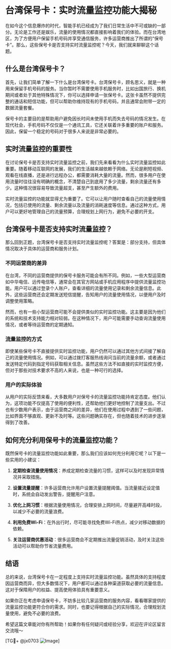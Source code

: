 # 台湾保号卡：实时流量监控功能大揭秘

在如今这个信息爆炸的时代，智能手机已经成为了我们日常生活中不可或缺的一部分。无论是工作还是娱乐，流量的使用情况都直接影响着我们的体验。而在台湾地区，为了方便用户保留手机号码并享受通信服务，许多运营商推出了所谓的“保号卡”。那么，这些保号卡是否支持实时流量监控呢？今天，我们就来聊聊这个话题。

## 什么是台湾保号卡？

首先，让我们简单了解一下什么是台湾保号卡。台湾保号卡，顾名思义，就是一种用来保留手机号码的服务。当你暂时不需要使用手机服务时，比如出国旅行、换机期间或者处于其他特殊情况下，你可以选择申请一张保号卡。这张卡虽然不提供完整的通话和短信功能，但可以帮助你维持现有的手机号码，并且通常会附带一定的数据流量套餐。

保号卡的主要目的是帮助用户避免因长时间未使用手机而失去号码的情况发生。在现代社会，手机号码不仅仅是一个通讯工具，它还关联着许多重要的账户和服务。因此，保留一个稳定的号码对于很多人来说是非常必要的。

## 实时流量监控的重要性

在讨论保号卡是否支持实时流量监控之前，我们先来看看为什么实时流量监控如此重要。随着移动互联网的发展，我们的生活越来越依赖于网络。无论是刷短视频、观看在线直播，还是进行远程办公，都需要消耗大量的流量。然而，很多用户在使用流量时往往没有明确的概念，不清楚自己到底用了多少流量，剩余流量还有多少。这种情况很容易导致流量超支，甚至产生额外的费用。

实时流量监控的功能就显得尤为重要了。它可以让用户随时查看自己的流量使用情况，包括已使用的流量、剩余流量以及流量的消耗速度等信息。通过这种方式，用户可以更好地管理自己的流量预算，合理规划上网行为，避免不必要的开支。

## 台湾保号卡是否支持实时流量监控？

那么回到正题，台湾保号卡是否支持实时流量监控呢？答案是：部分支持，但具体情况取决于具体的运营商和服务计划。

### 不同运营商的差异

在台湾，不同的运营商提供的保号卡服务可能会有所不同。例如，一些大型运营商如中华电信、远传电信等，通常会在其官方网站或手机应用程序中提供流量监控功能。用户可以通过登录个人账户，查看详细的流量使用记录和剩余流量信息。此外，这些运营商还会定期发送短信提醒，告知用户的流量使用情况，以便用户及时调整使用策略。

然而，也有一些小型运营商可能不会提供类似的实时监控功能。这主要是因为他们的系统和技术支持能力相对较弱。在这种情况下，用户可能需要手动查询流量使用情况，或者等待运营商的定期通知。

### 流量监控的方式

即使某些保号卡不直接提供实时监控功能，用户仍然可以通过其他方式间接了解自己的流量使用情况。例如，可以通过拨打客服热线询问当前的流量余额，或者通过发送特定代码到指定号码获取相关信息。虽然这些方法不如直接的实时监控方便，但对于那些对技术要求不高的人来说，也是一种可行的选择。

### 用户的实际体验

从用户的实际反馈来看，大多数用户对保号卡的流量监控功能持肯定态度。他们认为，这项功能不仅提高了使用的便利性，还帮助他们更好地控制了流量支出。不过也有少数用户表示，由于运营商之间的差异，他们在使用过程中遇到了一些问题，比如界面不够直观、更新不及时等。这些问题确实存在，但也随着技术的进步逐渐得到了改善。

## 如何充分利用保号卡的流量监控功能？

既然保号卡的流量监控功能如此重要，那么我们应该如何充分利用它呢？以下是一些实用的小建议：

1. **定期检查流量使用情况**：养成定期检查流量的习惯，这样可以及时发现异常情况并采取措施。
   
2. **设置流量提醒**：许多运营商允许用户设置流量提醒阈值。当流量接近设定值时，系统会自动发出警告，提醒用户注意。

3. **优化上网习惯**：根据流量使用情况，合理安排上网时间，尽量避开高峰时段，以减少不必要的流量浪费。

4. **利用免费Wi-Fi**：在外出行时，尽可能寻找免费Wi-Fi热点，减少对移动数据的依赖。

5. **关注运营商优惠活动**：很多运营商会不定期推出流量促销活动，及时关注这些活动可以帮助你节省流量费用。

## 结语

总的来说，台湾保号卡在一定程度上支持实时流量监控功能。虽然具体的支持程度因运营商而异，但大多数情况下，用户都可以通过各种渠道获取必要的流量信息。这对于保障用户的权益、提高使用体验具有重要意义。

如果你正在考虑申请保号卡，不妨多比较几家运营商的服务内容，看看哪家提供的流量监控功能更符合你的需求。同时，也要记得根据自己的实际情况，合理规划流量使用，避免不必要的浪费。

希望这篇文章能对你有所帮助！如果你有任何疑问或经验分享，欢迎在评论区留言交流哦～

[TG💪+ @jx0703 ![Image](https://github.com/user-attachments/assets/dbca1d08-cadb-493c-b0ec-ad6f7a83f270)]